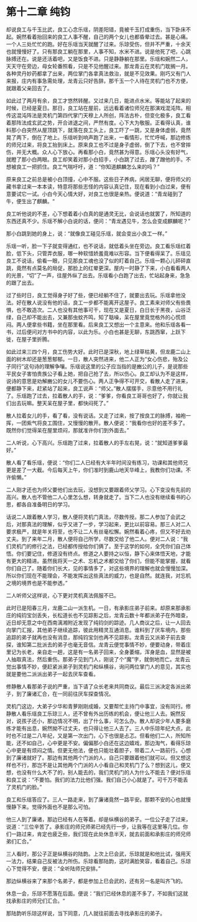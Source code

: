 # 第十二章 纯钧

却说良工与千玉比武，良工心念乐瑶，阴差阳错，竟被千玉打成重伤，当下卧床不起。婉然看着抬回来的良工人事不醒，自己的两个女儿也都昏晕过去。甚是心痛。一个人三处忙忙的跑。好在乐瑶当天就醒了过来。乐琼受伤，但并不严重，十余天也就慢慢好了。只有那良工躺在那里，人事不知，水米不进。说是他死了吧，心跳脉搏还在。说是还活着吧，又是饭食不进。只是静静躺在那里。乐瑶和婉然二人，天天守在旁边，母女轮番照看，只是不见他醒过来。那龙青云在灵机门耽搁一月。各种灵丹妙药都拿了出来，两位掌门各拿真法救治，就是不见效果。刚巧又有门人来报，庄内有事急需处理，龙青云只好告辞。那千玉一个人待在灵机门也不方便，就跟着父亲回去了。

如此过了两月有余，良工才悠然转醒。又过来几日，能进点水米。等能站了起来的时候，已经是夏日。那日，良工站在屋前，远远看着诸位师兄在那演戏混沌阵。相传这混沌阵法是灵机门第四代掌门天穆上人所创，阵法古朴，但变化极多，良工看着那阵法成玄武之势，开合进退之间，严然有度。心下大为敬服。正看得认真，谁料那小白突然从屋顶跳下，就落在良工头上，良工吓了一跳，又是身体虚弱，竟然晃了两下，倒在了地上。乐瑶听到响声跑了出来，一看情形，忙忙呼喊，那边修炼的师兄过来，将良工抬到床上。原来良工也不过是身子虚弱，倒了下去，也不曾摔伤，并无大概。众人心下放心。再看那小白，竟然甚为得意。乐瑶心头没有好气，就瞪了那小白两眼。良工却笑着对那小白招手，小白跳了过去，蹭了蹭他的手。不想被良工一把抓住。良工气喘吁吁，道：“你知道麒麟怎么来的吗？”

原来良工之前总是被小白顶撞，心中不服。这些日子养病，闲居无聊，便将师父的藏书拿过来一本本读，特意将那些志怪的内容认真记住，现在看到小白过来，便有意要试它一试。小白今天心情大好，对良工也很是亲热。便说道：“青龙碰到了牛，便生出了麒麟。“

良工听他说的不差，心下想着着小白真的是通灵无比，会说话也就罢了，所知道的东西还真不少。乐瑶不解小白说的话，便问：“青龙遇见牛，怎么会变成麒麟呢？”

那小白跳到她的身上，说：“就像良工碰见乐瑶，就会变出小良工一样。”

乐瑶一听，脸一下子就变得通红，也不说话，就低着头坐在旁边。良工看乐瑶红着脸，低下头，只管弄衣服，哪一种软惜娇羞竟难以形容。当下便看得呆了。乐瑶见良工不说话，偷看一眼，只见那良工魂也没了似的盯着自己。乐瑶一颗心儿砰砰直跳，竟然有点莫名的局促，那脸上的红晕更深。屋内一时静了下来，小白看看两人的光景，“切”了一声，往屋外纵了出去。乐瑶看小白跑了出去，忙站起身来，急急的跟了出去。

过了些时日，良工觉得身子好了些，便已经躺不住了，就要出去玩。乐瑶拿他没法。好在散人说没有他的话，良工一步都不能离开这屋子。良工素来对师父有些畏惧，也不敢造次。二人也没有其他事可干，现在又是夏日，白日长于黑夜，山谷泛绿，自己却不能出去，又兼那虫蚊齐鸣，知了聒噪，呆在屋里竟觉格外的心慌烦闷。两人便拿些书籍，坐在那里看。后来良工又想出一个主意来。他和乐瑶各看一书，过后便问对方书中的内容，以此为乐。小白也甚是无聊，东跳西窜，上跃下徙，在屋子里折腾。

如此过来三四个月，良工伤势大好。此时已是深秋，地上绿草枯黄，但龙鹿二山上面的树木却还是葱葱郁郁。一日，散人突然进来，他二人正为“女心伤悲，殆及公子同行”这句诗的理解争嚷。乐瑶说这里的公子应当指的是豳公的儿子，是说那些平民女子害怕贵族公子看上她，把自己抢了去，所以伤心。良工却认为不是这样，说诗的意思是劝解豳公的女儿不要伤心。两人正争得不可开交，看散人走了进来，便都静下来，赶紧站了起来，良工说声：“师父。”散人摆摆手，示意他不用行礼了。乐瑶跑了过去，拉着散人的手，说：“爹爹，你看良工哥哥也好了，你就让我们出去玩嘛。整天呆在屋子里，都快闷死了。”

散人拉着女儿的手，看了看，没有说话。又走了过来，按了按良工的脉搏，袖袍一挥，一团紫气将良工围住，又慢慢的散开。散人便说：“我看你也好的差不多了。既然你们觉得呆在屋里烦闷，那就准许你们到外面去。”

二人听说，心下高兴。乐瑶跑了过来，拉着散人的手左右晃，说：“就知道爹爹最好。”

散人看了看乐瑶，便说：“你们二人已经有大半年时间没有练习，功课和其他师兄更是差了一大截。今后每天上午，你们准时到鹿山地天华峰上，我教你们功课。不许偷懒。”

二人刚才还也为师父要他们出去玩，没想到又要跟着师父学习。心下变没有先前的高兴。散人也不管他二人心里怎么想，转身就走了。当下二人也没有继续看书的心思，都各自准备明日的学习。

话说二人跟着散人学习，散人便将灵机门真法，尽数传授。那二人参加了会武之后，对那真法的理解，似乎又进了一步，学习起来，更比以前容易。那三人对二人要求极严，就是年关将至，也不让二人有丝毫松懈。婉然看着心疼，但又不好去劝丈夫。到了来年二月，散人便将自己所学，尽数交给了他二人。便对二人说：“我们灵机门的修行之法，已经都传授给你们俩了。至于这学的如何，全凭你们自己体悟。你们要记住，修道没有终点。修道之人要持之以恒，静下心来体悟天地，才能有更大的精进。虽然我将天一之术、忘机之术都交给了你们，但能不能掌握，就看你们自己了。随着你们长大，见的事情多了，对这些境界的理解也就会慢慢加深。所以你们现在不能理会，不能发挥出这些真法的威力，也是自然。就连我，对忘机之境的境界也是不能参透。”

二人听师父这样说，心下更对灵机真法佩服不已。

此时已是阳春三月，龙鹿二山一派生机。一日，有承影庄弟子前来。却原来那承影庄的纯钧宝剑丢失，长松道长也不见踪影之后，龙青云数十年都派弟子在外暗查，近日却无意之中在西南漓湘附近发现了纯钧剑的踪迹。几人商议之后，让一人回去向掌门汇报，其他弟子继续追踪，彼此用精灵互通消息。谁料到了厌车境内，那些追踪的弟子就再也没有消息，那纯钧宝剑也再不见踪影。龙青云又派弟子前去查探，谁知第二批派去的弟子也毫无音信。龙青云便觉事情不妙，便要动身，带着庄里记为长老，亲自走一趟，这是有一名弟子回来，全身萎缩，浑身是血，显然是被人抽取真法，然后重伤。那弟子见到门人，刚说了个“魔”字，就倒地而亡。龙青云觉出事情不妙，便赶紧派弟子到灵机门和纵横谷，询问两位掌门人的意见，其实也就是要他二派派出弟子一起去厌车查看。

修静散人看那弟子说的严重，当下请了众长老来共同商议。最后三派决定各派出弟子，到了廉诸汇合，在一同前往厌车探查情况。

灵机门这边，大弟子少华和青萝刚刚成婚，又要帮忙主持门中事宜，没有同行。修静散人看乐瑶良工乐琼三人，还不曾有外出历练的机会，便让他三人去。婉然反对，说孩子还小，那边情况不明，出了什么事，可怎么办。散人却说少年人要多磨练才能有出息，婉然拗不过丈夫，也只得让他三人去了。三人中乐琼年纪大点，此时也不过是二八年纪，又是第一次出门，心下也很是忐忑。但看他们二人，所知所能，还不如自己，心中更是不安。偏偏那小白还在这边嬉戏，那边淘气，看得乐琼心中更是有烦闷之情。但更无他法，便也只能壮着胆子，带着二人一路前行。心想到了廉诸就好了。那边有其他两个门派的人，自己只要跟着他们就可以。但又想这样也不行，那岂不是让其他两个门派的人小看自己和灵机门了么？想到这儿，便又想，也没有什么大不了的，别人能去的，我们灵机门的人为什么不能去？便对乐瑶和良工说：“不要怕。我们的法力比他们强。我们自己小心就是了。可千万不能丢了灵机门的脸。”

良工和乐瑶答应了。三人一路走来，到了廉诸竟然一路平安。那颗不安的心也就慢慢静下来。觉得外面也不是那么可怕。

他三人到了廉诸，那边已经有人在等着。却是纵横谷的弟子。一位公子走了过来，说道：“三位辛苦了。承影庄的师兄师弟已经先行一步，让我等在这里等几位。你们一路过来，肯定也疲乏些，我们现在此处休息半天，就去前面和承影庄的师兄师弟们汇合。”

三人看时，那公子正是纵横谷的陆韵。上次上巳会武，乐琼就是和他比试，强用天一法力，结果自己反被法力所伤。乐琼看那陆韵，这时满脸笑容，看着自己。乐琼心下觉得不安，便说：“全听陆师兄安排。”

那边纵横谷来了来那个名弟子，都是参加上巳会武的，还有另一名是叫齐飞的。

休息一会，乐琼不愿落在后面。便说：”我们已经休息的差不多了，不如我们这就找承影庄的师兄们汇合。“

那陆韵听乐琼这样说，当下同意，几人就往前面去寻找承影庄的弟子。


